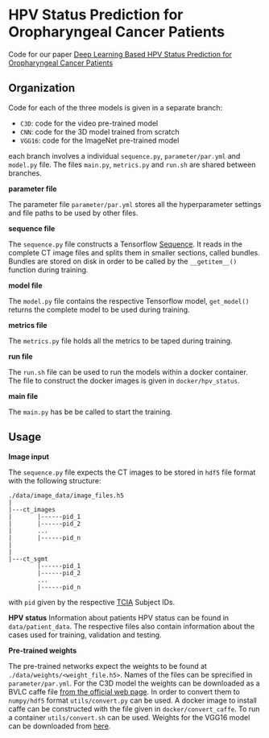# HPV Status Prediction for Oropharyngeal Cancer Patients

Code for our paper [Deep Learning Based HPV Status Prediction for Oropharyngeal Cancer Patients](https://arxiv.org/abs/2011.08555) 

## Organization

Code for each of the three models is given in a separate branch:

*  `C3D`: code for the video pre-trained model
*  `CNN`: code for the 3D model trained from scratch
*  `VGG16`: code for the ImageNet pre-trained model

each branch involves a individual `sequence.py`, `parameter/par.yml` and `model.py` file.
The files `main.py`, `metrics.py` and `run.sh` are shared between branches. 

**parameter file**

The parameter file `parameter/par.yml` stores all the hyperparameter settings and file paths
to be used by other files.

**sequence file**

The `sequence.py` file constructs a Tensorflow [Sequence](https://www.tensorflow.org/api_docs/python/tf/keras/utils/Sequence).
It reads in the complete CT image files and splits them in smaller sections, called bundles.
Bundles are stored on disk in order to be called by the `__getitem__()` function during training.

**model file**

The `model.py` file contains the respective Tensorflow model, `get_model()` returns
the complete model to be used during training.

**metrics file**

The `metrics.py` file holds all the metrics to be taped during training.

**run file**

The `run.sh` file can be used to run the models within a docker container.
The file to construct the docker images is given in `docker/hpv_status`.

**main file**

The `main.py` has be be called to start the training.

## Usage

**Image input**

The `sequence.py` file expects the CT images to be stored in `hdf5` file format
with the following structure:

```
./data/image_data/image_files.h5
|
|---ct_images
|       |------pid_1
|       |------pid_2
|       ...
|       |------pid_n
|
|
|---ct_sgmt
        |------pid_1
        |------pid_2
        ...
        |------pid_n

```
with `pid` given by the respective [TCIA](https://www.cancerimagingarchive.net/) Subject IDs.

**HPV status**
Information about patients HPV status can be found in `data/patient_data`.
The respective files also contain information about the cases used for training, validation and testing.

**Pre-trained weights**

The pre-trained networks expect the weights to be found at `./data/weights/<weight_file.h5>`.
Names of the files can be sprecified in `parameter/par.yml`.
For the C3D model the weights can be downloaded as a BVLC caffe file
[from the official web page](https://vlg.cs.dartmouth.edu/c3d/).
In order to convert them to `numpy/hdf5` format `utils/convert.py` can be used.
A docker image to install caffe can be constructed with the file given in `docker/convert_caffe`.
To run a container `utils/convert.sh` can be used.
Weights for the VGG16 model can be downloaded from
[here](https://github.com/fchollet/deep-learning-models/releases/download/v0.1/vgg16_weights_tf_dim_ordering_tf_kernels_notop.h5).
 
